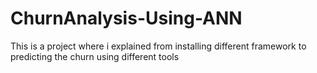 # ChurnAnalysis-Using-ANN
This is a project where i explained from installing different framework to predicting the churn using different tools
